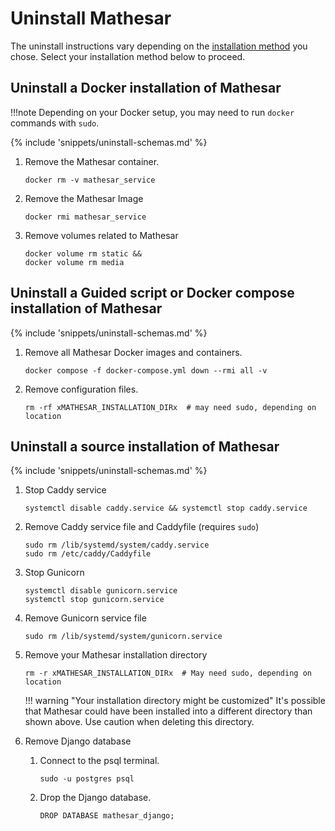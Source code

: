# Uninstall Mathesar

The uninstall instructions vary depending on the [installation method](../index.md#installing-mathesar) you chose. Select your installation method below to proceed.

## Uninstall a Docker installation of Mathesar

!!!note
    Depending on your Docker setup, you may need to run `docker` commands with `sudo`.

{% include 'snippets/uninstall-schemas.md' %}

1. Remove the Mathesar container.

    ```
    docker rm -v mathesar_service
    ```

1. Remove the Mathesar Image

    ```
    docker rmi mathesar_service
    ```

1. Remove volumes related to Mathesar

    ```
    docker volume rm static &&
    docker volume rm media
    ```


## Uninstall a Guided script or Docker compose installation of Mathesar

{% include 'snippets/uninstall-schemas.md' %}

1. Remove all Mathesar Docker images and containers.

    ```
    docker compose -f docker-compose.yml down --rmi all -v
    ```

1. Remove configuration files.

    ```
    rm -rf xMATHESAR_INSTALLATION_DIRx  # may need sudo, depending on location
    ```

## Uninstall a source installation of Mathesar

{% include 'snippets/uninstall-schemas.md' %}

1. Stop Caddy service

    ```
    systemctl disable caddy.service && systemctl stop caddy.service
    ```

1. Remove Caddy service file and Caddyfile (requires `sudo`)

    ```
    sudo rm /lib/systemd/system/caddy.service
    sudo rm /etc/caddy/Caddyfile
    ```

1. Stop Gunicorn

    ```
    systemctl disable gunicorn.service
    systemctl stop gunicorn.service
    ```

1. Remove Gunicorn service file

    ```
    sudo rm /lib/systemd/system/gunicorn.service
    ```

1. Remove your Mathesar installation directory

    ```
    rm -r xMATHESAR_INSTALLATION_DIRx  # May need sudo, depending on location
    ```

    !!! warning "Your installation directory might be customized"
        It's possible that Mathesar could have been installed into a different directory than shown above. Use caution when deleting this directory.

1. Remove Django database

    1. Connect to the psql terminal.

        ```
        sudo -u postgres psql
        ```
    
    2. Drop the Django database.

        ```postgresql
        DROP DATABASE mathesar_django;
        ```
